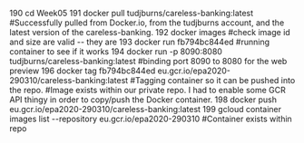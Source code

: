 190  cd Week05
  191  docker pull tudjburns/careless-banking:latest
#Successfully pulled from Docker.io, from the tudjburns account, and the latest version of the careless-banking.
  192  docker images
#check image id and size are valid -- they are
  193  docker run fb794bc844ed
#running container to see if it works
  194  docker run -p 8090:8080 tudjburns/careless-banking:latest
#binding port 8090 to 8080 for the web preview
  196  docker tag fb794bc844ed eu.gcr.io/epa2020-290310/careless-banking:latest
#Tagging container so it can be pushed into the repo.
#Image exists within our private repo. I had to enable some GCR API thingy in order to copy/push the Docker container.
  198  docker push eu.gcr.io/epa2020-290310/careless-banking:latest
  199  gcloud container images list --repository eu.gcr.io/epa2020-290310
#Container exists within repo
